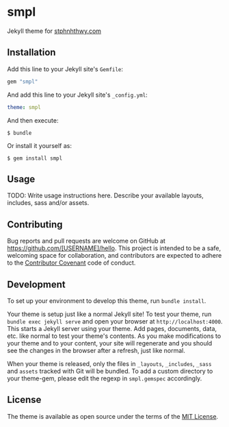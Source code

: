 # smpl

Jekyll theme for [stphnhthwy.com]("http://stphnhthwy.com")


## Installation

Add this line to your Jekyll site's `Gemfile`:

```ruby
gem "smpl"
```

And add this line to your Jekyll site's `_config.yml`:

```yaml
theme: smpl
```

And then execute:

    $ bundle

Or install it yourself as:

    $ gem install smpl

## Usage

TODO: Write usage instructions here. Describe your available layouts, includes, sass and/or assets.

## Contributing

Bug reports and pull requests are welcome on GitHub at https://github.com/[USERNAME]/hello. This project is intended to be a safe, welcoming space for collaboration, and contributors are expected to adhere to the [Contributor Covenant](http://contributor-covenant.org) code of conduct.

## Development

To set up your environment to develop this theme, run `bundle install`.

Your theme is setup just like a normal Jekyll site! To test your theme, run `bundle exec jekyll serve` and open your browser at `http://localhost:4000`. This starts a Jekyll server using your theme. Add pages, documents, data, etc. like normal to test your theme's contents. As you make modifications to your theme and to your content, your site will regenerate and you should see the changes in the browser after a refresh, just like normal.

When your theme is released, only the files in `_layouts`, `_includes`, `_sass` and `assets` tracked with Git will be bundled.
To add a custom directory to your theme-gem, please edit the regexp in `smpl.gemspec` accordingly.

## License

The theme is available as open source under the terms of the [MIT License](https://opensource.org/licenses/MIT).
